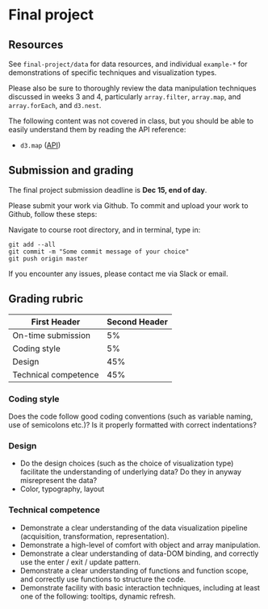 # Final project

## Resources

See `final-project/data` for data resources, and individual `example-*` for demonstrations of specific techniques and visualization types.

Please also be sure to thoroughly review the data manipulation techniques discussed in weeks 3 and 4, particularly `array.filter`, `array.map`, and `array.forEach`, and `d3.nest`.

The following content was not covered in class, but you should be able to easily understand them by reading the API reference:
- `d3.map` ([API](https://github.com/d3/d3-collection/blob/master/README.md#map))

## Submission and grading

The final project submission deadline is **Dec 15, end of day**. 

Please submit your work via Github. To commit and upload your work to Github, follow these steps:

Navigate to course root directory, and in terminal, type in:
```
git add --all
git commit -m "Some commit message of your choice"
git push origin master
```

If you encounter any issues, please contact me via Slack or email.

## Grading rubric

| First Header  | Second Header |
| ------------- | ------------- |
| On-time submission  | 5%  |
| Coding style  | 5%  |
| Design  | 45%  |
| Technical competence  | 45%  |

### Coding style
Does the code follow good coding conventions (such as variable naming, use of semicolons etc.)? Is it properly formatted with correct indentations?

### Design
- Do the design choices (such as the choice of visualization type) facilitate the understanding of underlying data? Do they in anyway misrepresent the data?
- Color, typography, layout

### Technical competence
- Demonstrate a clear understanding of the data visualization pipeline (acquisition, transformation, representation).
- Demonstrate a high-level of comfort with object and array manipulation.
- Demonstrate a clear understanding of data-DOM binding, and correctly use the enter / exit / update pattern.
- Demonstrate a clear understanding of functions and function scope, and correctly use functions to structure the code.
- Demonstrate facility with basic interaction techniques, including at least one of the following: tooltips, dynamic refresh.



